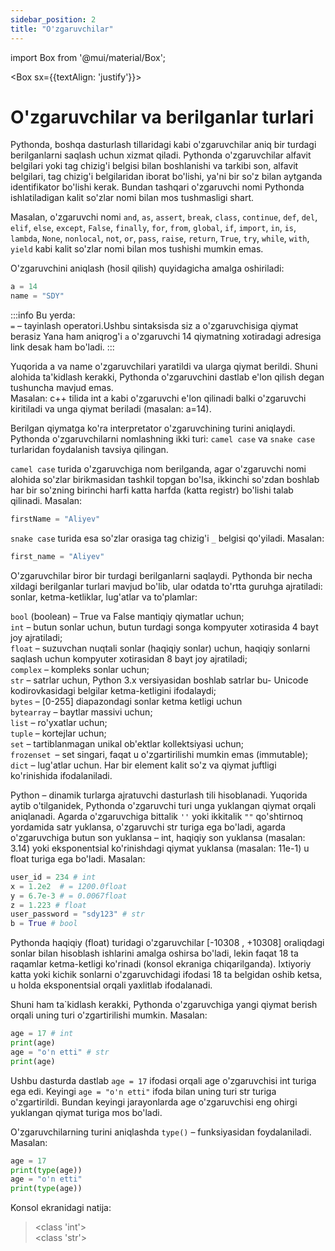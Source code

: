 ```yaml
---
sidebar_position: 2
title: "O'zgaruvchilar"
---
```

import Box from '@mui/material/Box';

<Box sx={{textAlign: 'justify'}}>

# O'zgaruvchilar va berilganlar turlari
Pythonda, boshqa dasturlash tillaridagi kabi o'zgaruvchilar aniq bir turdagi
berilganlarni saqlash uchun xizmat qiladi. Pythonda o'zgaruvchilar alfavit belgilari
yoki tag chizig'i belgisi bilan boshlanishi va tarkibi son, alfavit belgilari, tag
chizig'i belgilaridan iborat bo'lishi, ya'ni bir so'z bilan aytganda identifikator
bo'lishi kerak. Bundan tashqari o'zgaruvchi nomi Pythonda ishlatiladigan kalit
so'zlar nomi bilan mos tushmasligi shart.

Masalan, o'zgaruvchi nomi `and`, `as`,
`assert`, `break`, `class`, `continue`, `def`, `del`, `elif`, `else`,
`except`, `False`, `finally`, `for`, `from`,
`global`, `if`, `import`, `in`, `is`, `lambda`, `None`, `nonlocal`,
`not`, `or`, `pass`, `raise`, `return`, `True`,
`try`, `while`, `with`, `yield` kabi kalit so'zlar nomi bilan mos tushishi mumkin emas.
    
O'zgaruvchini aniqlash (hosil qilish) quyidagicha amalga oshiriladi:
```python
a = 14
name = "SDY"
```
:::info Bu yerda:  
`=` – tayinlash operatori.Ushbu sintaksisda siz a o'zgaruvchisiga qiymat berasiz
Yana ham aniqrog'i `a` o'zgaruvchi 14 qiymatning xotiradagi adresiga link desak ham bo'ladi.
:::

Yuqorida a va name o'zgaruvchilari yaratildi va ularga qiymat berildi. Shuni
alohida ta'kidlash kerakki, Pythonda o'zgaruvchini dastlab e'lon qilish degan
tushuncha mavjud emas.  
Masalan: c++ tilida  int a kabi o'zgaruvchi e'lon qilinadi
balki o'zgaruvchi kiritiladi va unga qiymat beriladi (masalan: a=14).

Berilgan qiymatga ko'ra interpretator o'zgaruvchining turini aniqlaydi.
Pythonda o'zgaruvchilarni nomlashning ikki turi: `camel case` va `snake case`
turlaridan foydalanish tavsiya qilingan.

`camel case` turida o'zgaruvchiga nom berilganda, agar o'zgaruvchi nomi
alohida so'zlar birikmasidan tashkil topgan bo'lsa, ikkinchi so'zdan boshlab har bir
so'zning birinchi harfi katta harfda (katta registr) bo'lishi talab qilinadi. Masalan:
```python
firstName = "Aliyev"
```

`snake case` turida esa so'zlar orasiga tag chizig'i `_` belgisi
qo'yiladi. Masalan:
```python
first_name = "Aliyev"
```
O'zgaruvchilar biror bir turdagi berilganlarni saqlaydi. Pythonda bir necha
xildagi berilganlar turlari mavjud bo'lib, ular odatda to'rtta guruhga ajratiladi:
sonlar, ketma-ketliklar, lug'atlar va to'plamlar:


`bool` (boolean) – True va False mantiqiy qiymatlar uchun;  
`int` – butun sonlar uchun, butun turdagi songa kompyuter xotirasida 4 bayt joy ajratiladi;  
`float` – suzuvchan nuqtali sonlar (haqiqiy sonlar) uchun, haqiqiy sonlarni saqlash uchun kompyuter xotirasidan 8 bayt joy ajratiladi;  
`complex` – kompleks sonlar uchun;  
`str` – satrlar uchun, Python 3.x versiyasidan boshlab satrlar bu- Unicode kodirovkasidagi belgilar ketma-ketligini ifodalaydi;  
`bytes` – [0-255] diapazondagi sonlar ketma ketligi uchun  
`bytearray` – baytlar massivi uchun;  
`list` – ro'yхatlar uchun;  
`tuple` – kortejlar uchun;  
`set` – tartiblanmagan unikal ob'ektlar kollektsiyasi uchun;  
`frozenset `– set singari, faqat u o'zgartirilishi mumkin emas (immutable);  
`dict` – lug'atlar uchun. Har bir element kalit so'z va qiymat juftligi ko'rinishida ifodalaniladi.  

Python – dinamik turlarga ajratuvchi dasturlash tili hisoblanadi. Yuqorida
aytib o'tilganidek, Pythonda o'zgaruvchi turi unga yuklangan qiymat orqali
aniqlanadi. Agarda o'zgaruvchiga bittalik `''` yoki ikkitalik `""` qo'shtirnoq
yordamida satr yuklansa, o'zgaruvchi str turiga ega bo'ladi, agarda o'zgaruvchiga
butun son yuklansa – int, haqiqiy son yuklansa (masalan: 3.14) yoki eksponentsial
ko'rinishdagi qiymat yuklansa (masalan: 11e-1) u float turiga ega bo'ladi.
Masalan:
```python
user_id = 234 # int
x = 1.2e2  # = 1200.0float
y = 6.7e-3 # = 0.0067float
z = 1.223 # float 
user_password = "sdy123" # str
b = True # bool
```

Pythonda haqiqiy (float) turidagi o'zgaruvchilar [-10308 , +10308] oraliqdagi
sonlar bilan hisoblash ishlarini amalga oshirsa bo'ladi, lekin faqat 18 ta raqamlar
ketma-ketligi ko'rinadi (konsol ekraniga chiqarilganda). Ixtiyoriy
katta yoki
kichik sonlarni o'zgaruvchidagi ifodasi 18 ta belgidan oshib ketsa, u holda
eksponentsial orqali yaxlitlab ifodalanadi.

Shuni ham ta`kidlash kerakki, Pythonda o'zgaruvchiga yangi qiymat berish
orqali uning turi o'zgartirilishi mumkin. Masalan:
```python
age = 17 # int
print(age)
age = "o'n etti" # str
print(age)
```

Ushbu dasturda dastlab `age = 17` ifodasi orqali age o'zgaruvchisi int turiga
ega edi. Keyingi `age = "o'n etti"` ifoda bilan uning turi str turiga o'zgartirildi.
Bundan keyingi jarayonlarda age o'zgaruvchisi eng ohirgi yuklangan qiymat turiga
mos bo'ladi.

O'zgaruvchilarning turini aniqlashda `type()` – funksiyasidan foydalaniladi.
Masalan:
```python
age = 17
print(type(age))
age = "o'n etti"
print(type(age))
```
Konsol ekranidagi natija:
> &lt;class 'int'&gt;  
&lt;class 'str'&gt;
</Box>